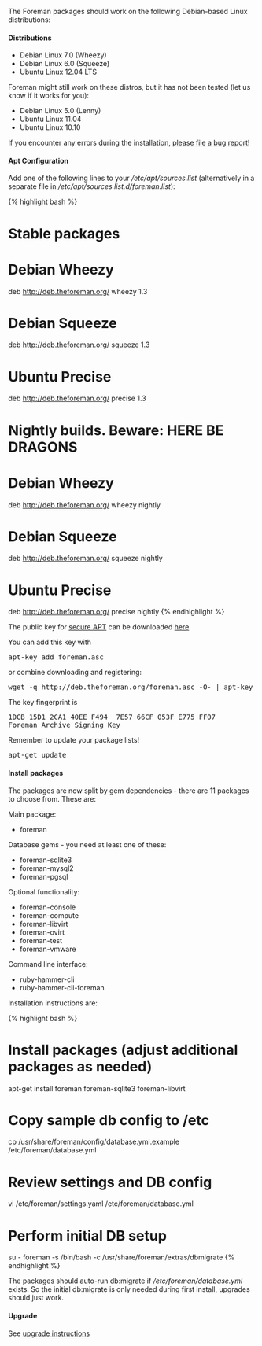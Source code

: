 
The Foreman packages should work on the following Debian-based Linux distributions:

#### Distributions

* Debian Linux 7.0 (Wheezy)
* Debian Linux 6.0 (Squeeze)
* Ubuntu Linux 12.04 LTS

Foreman might still work on these distros, but it has not been tested (let us know if it works for you):

* Debian Linux 5.0 (Lenny)
* Ubuntu Linux 11.04
* Ubuntu Linux 10.10

If you encounter any errors during the installation, [please file a bug report!](http://theforeman.org/projects/foreman/issues/new)

#### Apt Configuration

Add one of the following lines to your */etc/apt/sources.list* (alternatively in a separate file in */etc/apt/sources.list.d/foreman.list*):

{% highlight bash %}
# Stable packages

# Debian Wheezy
deb http://deb.theforeman.org/ wheezy 1.3
# Debian Squeeze
deb http://deb.theforeman.org/ squeeze 1.3
# Ubuntu Precise
deb http://deb.theforeman.org/ precise 1.3

# Nightly builds. Beware: HERE BE DRAGONS

# Debian Wheezy
deb http://deb.theforeman.org/ wheezy nightly
# Debian Squeeze
deb http://deb.theforeman.org/ squeeze nightly
# Ubuntu Precise
deb http://deb.theforeman.org/ precise nightly
{% endhighlight %}

The public key for [secure APT](http://wiki.debian.org/SecureApt) can be downloaded [here](http://deb.theforeman.org/foreman.asc)

You can add this key with
<pre>apt-key add foreman.asc</pre>

or combine downloading and registering:
<pre>wget -q http://deb.theforeman.org/foreman.asc -O- | apt-key add -</pre>

The key fingerprint is
<pre>
1DCB 15D1 2CA1 40EE F494  7E57 66CF 053F E775 FF07
Foreman Archive Signing Key <packages@theforeman.org>
</pre>

Remember to update your package lists!

<pre>apt-get update</pre>

#### Install packages

The packages are now split by gem dependencies - there are 11 packages to choose from. These are:

Main package:

* foreman

Database gems - you need at least one of these:

* foreman-sqlite3
* foreman-mysql2
* foreman-pgsql

Optional functionality:

* foreman-console
* foreman-compute
* foreman-libvirt
* foreman-ovirt
* foreman-test
* foreman-vmware

Command line interface:

* ruby-hammer-cli
* ruby-hammer-cli-foreman

Installation instructions are:

{% highlight bash %}
# Install packages  (adjust additional packages as needed)
apt-get install foreman foreman-sqlite3 foreman-libvirt

# Copy sample db config to /etc
cp /usr/share/foreman/config/database.yml.example /etc/foreman/database.yml

# Review settings and DB config
vi /etc/foreman/settings.yaml /etc/foreman/database.yml

# Perform initial DB setup
su - foreman -s /bin/bash -c /usr/share/foreman/extras/dbmigrate
{% endhighlight %}

The packages should auto-run db:migrate if */etc/foreman/database.yml* exists. So the initial db:migrate is only needed during first install, upgrades should just work.

#### Upgrade

See [upgrade instructions](manuals/{{page.version}}/index.html#3.6Upgrade)

